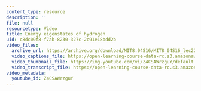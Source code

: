 ```yaml
---
content_type: resource
description: ''
file: null
resourcetype: Video
title: Energy eigenstates of hydrogen
uid: c8dc09f8-f7ab-8230-327c-2c91e18bdd2b
video_files:
  archive_url: https://archive.org/download/MIT8.04S16/MIT8_04S16_lec22_s5_300k.mp4
  video_captions_file: https://open-learning-course-data-rc.s3.amazonaws.com/8-04-quantum-physics-i-spring-2016/e48a99f94f3b5d53806eaa97bb945c5b_Z4CSAWrzguY.vtt
  video_thumbnail_file: https://img.youtube.com/vi/Z4CSAWrzguY/default.jpg
  video_transcript_file: https://open-learning-course-data-rc.s3.amazonaws.com/8-04-quantum-physics-i-spring-2016/6d880e2168e2ab9bd5a6069ab034a614_Z4CSAWrzguY.pdf
video_metadata:
  youtube_id: Z4CSAWrzguY
---
```

